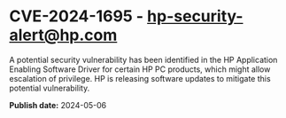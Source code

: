 # CVE-2024-1695 - hp-security-alert@hp.com

A potential security vulnerability has been identified in the HP Application Enabling Software Driver for certain HP PC products, which might allow escalation of privilege. HP is releasing software updates to mitigate this potential vulnerability.

**Publish date:** 2024-05-06
